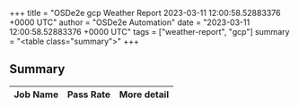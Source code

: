 +++
title = "OSDe2e gcp Weather Report 2023-03-11 12:00:58.52883376 +0000 UTC"
author = "OSDe2e Automation"
date = "2023-03-11 12:00:58.52883376 +0000 UTC"
tags = ["weather-report", "gcp"]
summary = "<table class=\"summary\"></table>"
+++
## Summary

| Job Name | Pass Rate | More detail |
|----------|-----------|-------------|




